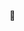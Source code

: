 👾

<!---
- 👋 Hi, I’m @goacfowo
- 👀 I’m interested in ...
- 🌱 I’m currently learning ...
- 💞️ I’m looking to collaborate on ...
- 📫 How to reach me ...
--->

<!---
goacfowo/goacfowo is a ✨ special ✨ repository because its `README.md` (this file) appears on your GitHub profile.
You can click the Preview link to take a look at your changes.
--->

<!---
https://docs.github.com/en/github/setting-up-and-managing-your-github-profile/customizing-your-profile/managing-your-profile-readme
--->
